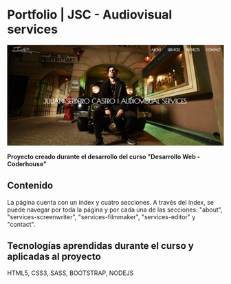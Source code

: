 # Portfolio | JSC - Audiovisual services

[![Index ](https://github.com/ggiselled/portfolioJSC3/blob/master/images/ScreenPortfolioJSC.png?raw=true "Index ")](http://https://github.com/ggiselled/portfolioJSC3/blob/master/images/ScreenPortfolioJSC.png?raw=true "Index ")

**Proyecto creado durante el desarrollo del curso "Desarrollo Web - Coderhouse"**

## Contenido
La página cuenta con un índex y cuatro secciones. A través del índex, se puede navegar por toda la página y por cada una de las secciones: "about", "services-screenwriter", "services-filmmaker", "services-editor" y "contact".

## Tecnologías aprendidas durante el curso y aplicadas al proyecto
HTML5, CSS3, SASS, BOOTSTRAP, NODEJS
